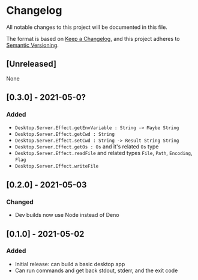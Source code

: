 # Changelog

All notable changes to this project will be documented in this file.

The format is based on [Keep a Changelog](https://keepachangelog.com/en/1.0.0/),
and this project adheres to [Semantic Versioning](https://semver.org/spec/v2.0.0.html).

## [Unreleased]

None

## [0.3.0] - 2021-05-0?

### Added

- `Desktop.Server.Effect.getEnvVariable : String -> Maybe String`
- `Desktop.Server.Effect.getCwd : String`
- `Desktop.Server.Effect.setCwd : String -> Result String String`
- `Desktop.Server.Effect.getOs : Os` and it's related `Os` type
- `Desktop.Server.Effect.readFile` and related types `File`, `Path`, `Encoding`, `Flag`
- `Desktop.Server.Effect.writeFile`

## [0.2.0] - 2021-05-03

### Changed

- Dev builds now use Node instead of Deno

## [0.1.0] - 2021-05-02

### Added

- Initial release: can build a basic desktop app
- Can run commands and get back stdout, stderr, and the exit code
